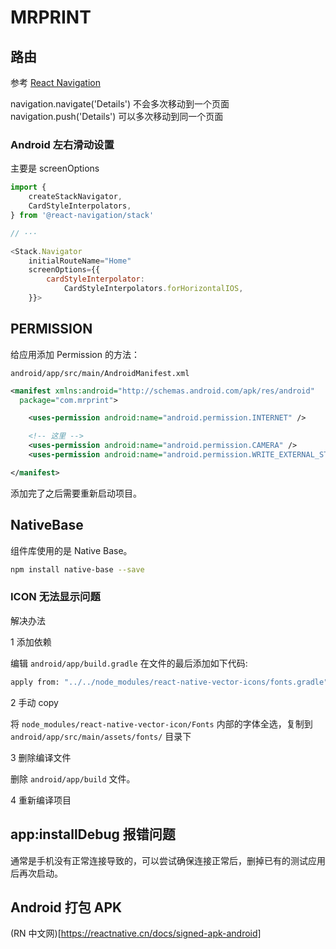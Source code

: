 # MRPRINT

## 路由

参考 [React Navigation](https://reactnavigation.org/)

navigation.navigate('Details') 不会多次移动到一个页面
navigation.push('Details') 可以多次移动到同一个页面

### Android 左右滑动设置

主要是 screenOptions

```javascript
import {
    createStackNavigator,
    CardStyleInterpolators,
} from '@react-navigation/stack'

// ···

<Stack.Navigator
    initialRouteName="Home"
    screenOptions={{
        cardStyleInterpolator:
            CardStyleInterpolators.forHorizontalIOS,
    }}>
```

## PERMISSION

给应用添加 Permission 的方法：

`android/app/src/main/AndroidManifest.xml`

```xml
<manifest xmlns:android="http://schemas.android.com/apk/res/android"
  package="com.mrprint">

    <uses-permission android:name="android.permission.INTERNET" />

    <!-- 这里 -->
    <uses-permission android:name="android.permission.CAMERA" />
    <uses-permission android:name="android.permission.WRITE_EXTERNAL_STORAGE" />

</manifest>
```

添加完了之后需要重新启动项目。

## NativeBase

组件库使用的是 Native Base。

```bash
npm install native-base --save
```

### ICON 无法显示问题

解决办法

1 添加依赖

编辑 `android/app/build.gradle` 在文件的最后添加如下代码:

```bash
apply from: "../../node_modules/react-native-vector-icons/fonts.gradle"
```

2 手动 copy

将 `node_modules/react-native-vector-icon/Fonts` 内部的字体全选，复制到 `android/app/src/main/assets/fonts/` 目录下

3 删除编译文件

删除 `android/app/build` 文件。

4 重新编译项目

## app:installDebug 报错问题

通常是手机没有正常连接导致的，可以尝试确保连接正常后，删掉已有的测试应用后再次启动。

## Android 打包 APK

(RN 中文网)[https://reactnative.cn/docs/signed-apk-android]
